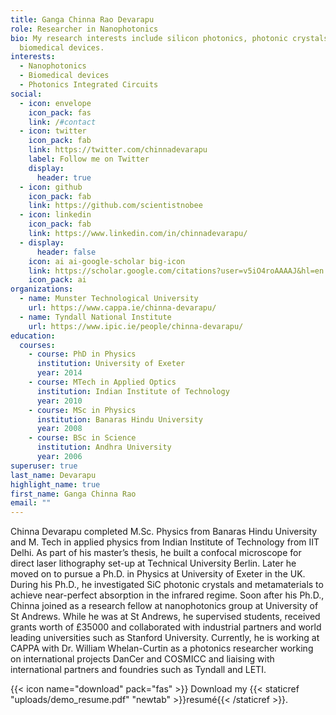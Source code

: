 ```yaml
---
title: Ganga Chinna Rao Devarapu
role: Researcher in Nanophotonics
bio: My research interests include silicon photonics, photonic crystals and
  biomedical devices.
interests:
  - Nanophotonics
  - Biomedical devices
  - Photonics Integrated Circuits
social:
  - icon: envelope
    icon_pack: fas
    link: /#contact
  - icon: twitter
    icon_pack: fab
    link: https://twitter.com/chinnadevarapu
    label: Follow me on Twitter
    display:
      header: true
  - icon: github
    icon_pack: fab
    link: https://github.com/scientistnobee
  - icon: linkedin
    icon_pack: fab
    link: https://www.linkedin.com/in/chinnadevarapu/
  - display:
      header: false
    icon: ai ai-google-scholar big-icon
    link: https://scholar.google.com/citations?user=v5iO4roAAAAJ&hl=en
    icon_pack: ai
organizations:
  - name: Munster Technological University
    url: https://www.cappa.ie/chinna-devarapu/
  - name: Tyndall National Institute
    url: https://www.ipic.ie/people/chinna-devarapu/
education:
  courses:
    - course: PhD in Physics
      institution: University of Exeter
      year: 2014
    - course: MTech in Applied Optics
      institution: Indian Institute of Technology
      year: 2010
    - course: MSc in Physics
      institution: Banaras Hindu University
      year: 2008
    - course: BSc in Science
      institution: Andhra University
      year: 2006
superuser: true
last_name: Devarapu
highlight_name: true
first_name: Ganga Chinna Rao
email: ""
---
```

Chinna Devarapu completed M.Sc. Physics from Banaras Hindu University and M. Tech in applied physics from Indian Institute of Technology from IIT Delhi. As part of his master’s thesis, he built a confocal microscope for direct laser lithography set-up at Technical University Berlin. Later he moved on to pursue a Ph.D. in Physics at University of Exeter in the UK. During his Ph.D., he investigated SiC photonic crystals and metamaterials to achieve near-perfect absorption in the infrared regime. Soon after his Ph.D., Chinna joined as a research fellow at nanophotonics group at University of St Andrews. While he was at St Andrews, he supervised students, received grants worth of £35000 and collaborated with industrial partners and world leading universities such as Stanford University. Currently, he is working at CAPPA with Dr. William Whelan-Curtin as a photonics researcher working on international projects DanCer and COSMICC and liaising with international partners and foundries such as Tyndall and LETI. 

{{< icon name="download" pack="fas" >}} Download my {{< staticref "uploads/demo_resume.pdf" "newtab" >}}resumé{{< /staticref >}}.